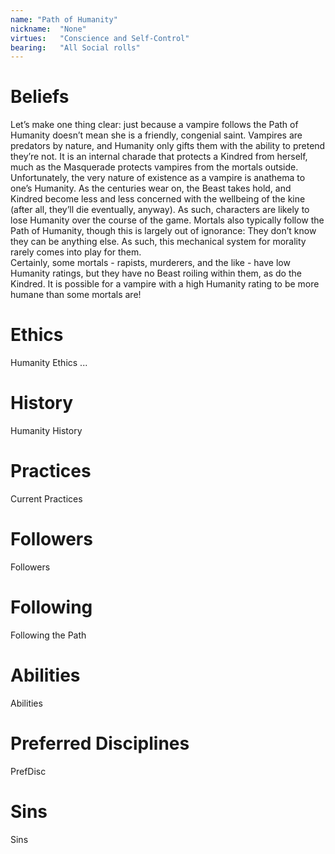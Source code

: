 ```yaml
---
name: "Path of Humanity"
nickname:  "None"
virtues:   "Conscience and Self-Control"
bearing:   "All Social rolls"
---
```


# Beliefs
Let’s make one thing clear: just because a vampire follows the Path of Humanity doesn’t mean she is a friendly, congenial saint. Vampires are predators by nature, and Humanity only gifts them with the ability to pretend they’re not. It is an internal charade that protects a Kindred from herself, much as the Masquerade protects vampires from the mortals outside.<br>Unfortunately, the very nature of existence as a vampire is anathema to one’s Humanity. As the centuries wear on, the Beast takes hold, and Kindred become less and less concerned with the wellbeing of the kine (after all, they’ll die eventually, anyway). As such, characters are likely to lose Humanity over the course of the game. Mortals also typically follow the Path of Humanity, though this is largely out of ignorance: They don’t know they can be anything else. As such, this mechanical system for morality rarely comes into play for them.<br>Certainly, some mortals - rapists, murderers, and the like - have low Humanity ratings, but they have no Beast roiling within them, as do the Kindred. It is possible for a vampire with a high Humanity rating to be more humane than some mortals are!

# Ethics
Humanity Ethics ...

# History
Humanity History

# Practices
Current Practices

# Followers
Followers

# Following
Following the Path

# Abilities
Abilities

# Preferred Disciplines
PrefDisc

# Sins
Sins
